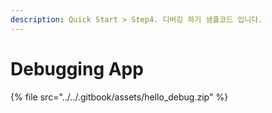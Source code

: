 ```yaml
---
description: Quick Start > Step4. 디버깅 하기 샘플코드 입니다.
---
```


# Debugging App



{% file src="../../.gitbook/assets/hello_debug.zip" %}
